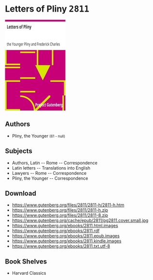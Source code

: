 # Letters of Pliny <kbd>2811</kbd>

![](./cover.medium.jpg "")

## Authors


 - Pliny, the Younger <small>(61 - null)</small>

## Subjects


 - Authors, Latin -- Rome -- Correspondence
 - Latin letters -- Translations into English
 - Lawyers -- Rome -- Correspondence
 - Pliny, the Younger -- Correspondence

## Download


 - https://www.gutenberg.org/files/2811/2811-h/2811-h.htm
 - https://www.gutenberg.org/files/2811/2811-h.zip
 - https://www.gutenberg.org/files/2811/2811-8.zip
 - https://www.gutenberg.org/cache/epub/2811/pg2811.cover.small.jpg
 - https://www.gutenberg.org/ebooks/2811.html.images
 - https://www.gutenberg.org/ebooks/2811.rdf
 - https://www.gutenberg.org/ebooks/2811.epub.images
 - https://www.gutenberg.org/ebooks/2811.kindle.images
 - https://www.gutenberg.org/ebooks/2811.txt.utf-8

## Book Shelves


 - Harvard Classics

